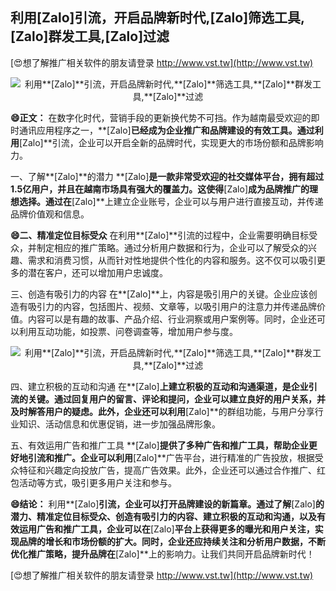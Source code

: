 ## **利用**[Zalo]**引流，开启品牌新时代,**[Zalo]**筛选工具,**[Zalo]**群发工具,**[Zalo]**过滤**

[😍想了解推广相关软件的朋友请登录 http://www.vst.tw](http://www.vst.tw)

 <center><img src="https://vst.tw/MP4/tuiguang/png/2.png" alt="利用**[Zalo]**引流，开启品牌新时代,**[Zalo]**筛选工具,**[Zalo]**群发工具,**[Zalo]**过滤"></center>

**😄正文：**
在数字化时代，营销手段的更新换代势不可挡。作为越南最受欢迎的即时通讯应用程序之一，**[Zalo]**已经成为企业推广和品牌建设的有效工具。通过利用**[Zalo]**引流，企业可以开启全新的品牌时代，实现更大的市场份额和品牌影响力。

一、了解**[Zalo]**的潜力
**[Zalo]**是一款非常受欢迎的社交媒体平台，拥有超过1.5亿用户，并且在越南市场具有强大的覆盖力。这使得**[Zalo]**成为品牌推广的理想选择。通过在**[Zalo]**上建立企业账号，企业可以与用户进行直接互动，并传递品牌价值观和信息。

**😄二、精准定位目标受众**
在利用**[Zalo]**引流的过程中，企业需要明确目标受众，并制定相应的推广策略。通过分析用户数据和行为，企业可以了解受众的兴趣、需求和消费习惯，从而针对性地提供个性化的内容和服务。这不仅可以吸引更多的潜在客户，还可以增加用户忠诚度。

三、创造有吸引力的内容
在**[Zalo]**上，内容是吸引用户的关键。企业应该创造有吸引力的内容，包括图片、视频、文章等，以吸引用户的注意力并传递品牌价值。内容可以是有趣的故事、产品介绍、行业洞察或用户案例等。同时，企业还可以利用互动功能，如投票、问卷调查等，增加用户参与度。

 <center><img src="https://vst.tw/MP4/tuiguang/png/3.png" alt="利用**[Zalo]**引流，开启品牌新时代,**[Zalo]**筛选工具,**[Zalo]**群发工具,**[Zalo]**过滤"></center>

四、建立积极的互动和沟通
在**[Zalo]**上建立积极的互动和沟通渠道，是企业引流的关键。通过回复用户的留言、评论和提问，企业可以建立良好的用户关系，并及时解答用户的疑虑。此外，企业还可以利用**[Zalo]**的群组功能，与用户分享行业知识、活动信息和优惠促销，进一步加强品牌形象。

五、有效运用广告和推广工具
**[Zalo]**提供了多种广告和推广工具，帮助企业更好地引流和推广。企业可以利用**[Zalo]**广告平台，进行精准的广告投放，根据受众特征和兴趣定向投放广告，提高广告效果。此外，企业还可以通过合作推广、红包活动等方式，吸引更多用户关注和参与。

**😄结论：**
利用**[Zalo]**引流，企业可以打开品牌建设的新篇章。通过了解**[Zalo]**的潜力、精准定位目标受众、创造有吸引力的内容、建立积极的互动和沟通，以及有效运用广告和推广工具，企业可以在**[Zalo]**平台上获得更多的曝光和用户关注，实现品牌的增长和市场份额的扩大。同时，企业还应持续关注和分析用户数据，不断优化推广策略，提升品牌在**[Zalo]**上的影响力。让我们共同开启品牌新时代！

[😍想了解推广相关软件的朋友请登录 http://www.vst.tw](http://www.vst.tw)



